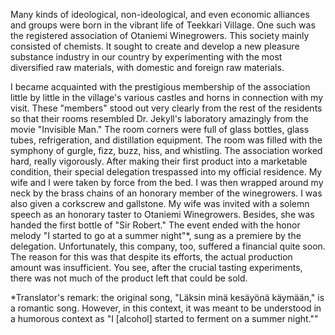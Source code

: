 
Many kinds of ideological, non-ideological, and even economic alliances and groups were born in the vibrant life of Teekkari Village. One such was the registered association of Otaniemi Winegrowers. This society mainly consisted of chemists. It sought to create and develop a new pleasure substance industry in our country by experimenting with the most diversified raw materials, with domestic and foreign raw materials.

I became acquainted with the prestigious membership of the association little by little in the village's various castles and horns in connection with my visit. These "members" stood out very clearly from the rest of the residents so that their rooms resembled Dr. Jekyll's laboratory amazingly from the movie "Invisible Man." The room corners were full of glass bottles, glass tubes, refrigeration, and distillation equipment. The room was filled with the symphony of gurgle, fizz, buzz, hiss, and whistling. The association worked hard, really vigorously. After making their first product into a marketable condition, their special delegation trespassed into my official residence. My wife and I were taken by force from the bed. I was then wrapped around my neck by the brass chains of an honorary member of the winegrowers. I was also given a corkscrew and gallstone. My wife was invited with a solemn speech as an honorary taster to Otaniemi Winegrowers. Besides, she was handed the first bottle of "Sir Robert." The event ended with the honor melody "I started to go at a summer night"\*, sung as a premiere by the delegation. Unfortunately, this company, too, suffered a financial quite soon. The reason for this was that despite its efforts, the actual production amount was insufficient. You see, after the crucial tasting experiments, there was not much of the product left that could be sold.

\*Translator's remark: the original song, "Läksin minä kesäyönä käymään," is a romantic song. However, in this context, it was meant to be understood in a humorous context as "I [alcohol] started to ferment on a summer night.""
